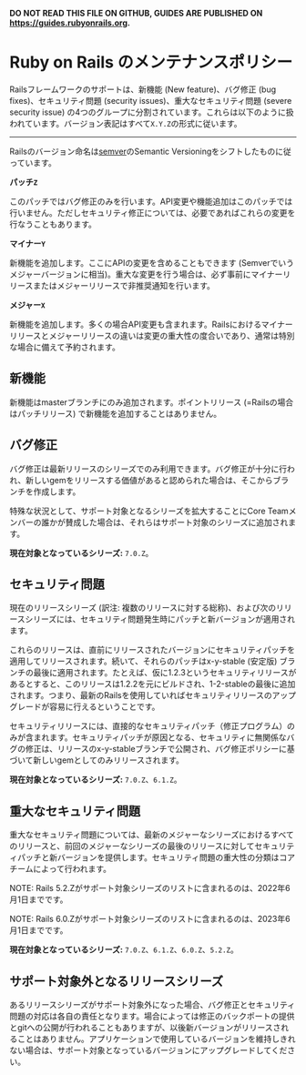 **DO NOT READ THIS FILE ON GITHUB, GUIDES ARE PUBLISHED ON https://guides.rubyonrails.org.**

Ruby on Rails のメンテナンスポリシー
====================================

Railsフレームワークのサポートは、新機能 (New feature)、バグ修正 (bug fixes)、セキュリティ問題 (security issues)、重大なセキュリティ問題 (severe security issue) の4つのグループに分割されています。これらは以下のように扱われています。バージョン表記はすべて`X.Y.Z`の形式に従います。

--------------------------------------------------------------------------------


Railsのバージョン命名は[semver](http://semver.org/)のSemantic Versioningをシフトしたものに従っています。

**パッチ`Z`**

このパッチではバグ修正のみを行います。API変更や機能追加はこのパッチでは行いません。ただしセキュリティ修正については、必要であればこれらの変更を行なうこともあります。

**マイナー`Y`**

新機能を追加します。ここにAPIの変更を含めることもできます (Semverでいうメジャーバージョンに相当)。重大な変更を行う場合は、必ず事前にマイナーリリースまたはメジャーリリースで非推奨通知を行います。

**メジャー`X`**


新機能を追加します。多くの場合API変更も含まれます。Railsにおけるマイナーリリースとメジャーリリースの違いは変更の重大性の度合いであり、通常は特別な場合に備えて予約されます。

新機能
------------

新機能はmasterブランチにのみ追加されます。ポイントリリース (=Railsの場合はパッチリリース) で新機能を追加することはありません。

バグ修正
---------

バグ修正は最新リリースのシリーズでのみ利用できます。バグ修正が十分に行われ、新しいgemをリリースする価値があると認められた場合は、そこからブランチを作成します。

特殊な状況として、サポート対象となるシリーズを拡大することにCore Teamメンバーの誰かが賛成した場合は、それらはサポート対象のシリーズに追加されます。

**現在対象となっているシリーズ:** `7.0.Z`。

セキュリティ問題
---------------

現在のリリースシリーズ (訳注: 複数のリリースに対する総称)、および次のリリースシリーズには、セキュリティ問題発生時にパッチと新バージョンが適用されます。

これらのリリースは、直前にリリースされたバージョンにセキュリティパッチを適用してリリースされます。続いて、それらのパッチはx-y-stable (安定版) ブランチの最後に適用されます。たとえば、仮に1.2.3というセキュリティリリースがあるとすると、このリリースは1.2.2を元にビルドされ、1-2-stableの最後に追加されます。つまり、最新のRailsを使用していればセキュリティリリースのアップグレードが容易に行えるということです。

セキュリティリリースには、直接的なセキュリティパッチ（修正プログラム）のみが含まれます。セキュリティパッチが原因となる、セキュリティに無関係なバグの修正は、リリースのx-y-stableブランチで公開され、バグ修正ポリシーに基づいて新しいgemとしてのみリリースされます。

**現在対象となっているシリーズ:** `7.0.Z`、`6.1.Z`。

重大なセキュリティ問題
----------------------

重大なセキュリティ問題については、最新のメジャーなシリーズにおけるすべてのリリースと、前回のメジャーなシリーズの最後のリリースに対してセキュリティパッチと新バージョンを提供します。セキュリティ問題の重大性の分類はコアチームによって行われます。

NOTE: Rails 5.2.Zがサポート対象シリーズのリストに含まれるのは、2022年6月1日までです。

NOTE: Rails 6.0.Zがサポート対象シリーズのリストに含まれるのは、2023年6月1日までです。

**現在対象となっているシリーズ:** `7.0.Z`、`6.1.Z`、`6.0.Z`、`5.2.Z`。

サポート対象外となるリリースシリーズ
--------------------------

あるリリースシリーズがサポート対象外になった場合、バグ修正とセキュリティ問題の対応は各自の責任となります。場合によっては修正のバックポートの提供とgitへの公開が行われることもありますが、以後新バージョンがリリースされることはありません。アプリケーションで使用しているバージョンを維持しきれない場合は、サポート対象となっているバージョンにアップグレードしてください。
